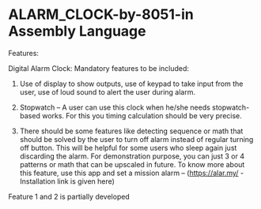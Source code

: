 # ALARM_CLOCK-by-8051-in Assembly Language

Features:

Digital Alarm Clock: Mandatory features to be included:

1. Use of display to show outputs, use of keypad to take input from the user, use of loud sound to
alert the user during alarm.

2. Stopwatch – A user can use this clock when he/she needs stopwatch-based works. For this you
timing calculation should be very precise.

3. There should be some features like detecting sequence or math that should be solved by the
user to turn off alarm instead of regular turning off button. This will be helpful for some users
who sleep again just discarding the alarm. For demonstration purpose, you can just 3 or 4
patterns or math that can be upscaled in future. To know more about this feature, use this app
and set a mission alarm – (https://alar.my/ - Installation link is given here)

Feature 1 and 2 is partially developed
